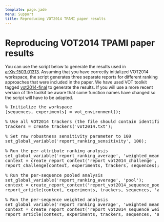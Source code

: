 ```yaml
---
template: page.jade
menu: Support
title: Reproducing VOT2014 TPAMI paper results
---
```


# Reproducing VOT2014 TPAMI paper results

You can use the script below to generate the results used in [<i class="glyphicon glyphicon-file"></i>arXiv:1503.01313](http://arxiv.org/abs/1503.01313). Assuming that you have correctly initialized VOT2014 workspace, the script generates three separate reports for different ranking approaches that were included in the paper. We have used VOT toolkit tagged [vot2014-final](https://github.com/votchallenge/vot-toolkit/releases/tag/vot2014-final) to generate the results. If you will use a more recent version of the toolkit be aware that some function names have changed so the script will have to be adapted.

<pre>
% Initialize the workspace
[sequences, experiments] = vot_environment();

% Use all VOT2014 trackers (the file should contain identifiers of all trackers)
trackers = create_trackers('vot2014.txt');

% Set raw robustness sensitivity parameter to 100
set_global_variable('report_ranking_sensitivity', 100);

% Run the per-attribute ranking analysis
set_global_variable('report_ranking_average', 'weighted_mean');
context = create_report_context('report_vot2014_challenge', 'latex', true, 'raw', true);
report_challenge(context, experiments, trackers, sequences);

% Run the per-sequence pooled analysis
set_global_variable('report_ranking_average', 'pool');
context = create_report_context('report_vot2014_sequence_pool', 'latex', true, 'raw', true);
report_article(context, experiments, trackers, sequences, 'arplot', true); 

% Run the per-sequence weighted analysis
set_global_variable('report_ranking_average', 'weighted_mean');
context = create_report_context('report_vot2014_sequence_weighted', 'latex', true, 'raw', true);
report_article(context, experiments, trackers, sequences, 'arplot', true); 
</pre>
